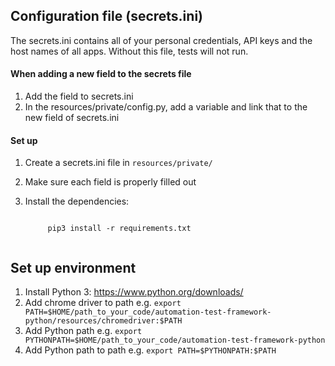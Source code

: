 ## Configuration file (secrets.ini)
The secrets.ini contains all of your personal credentials, API keys and the host names of all apps.  Without this file, tests will not run.

#### When adding a new field to the secrets file
1. Add the field to secrets.ini
2. In the resources/private/config.py, add a variable and link that to the new field of secrets.ini

#### Set up
1. Create a secrets.ini file in `resources/private/`
2. Make sure each field is properly filled out
3. Install the dependencies:

    <code>
        pip3 install -r requirements.txt
    </code>

## Set up environment
1. Install Python 3: https://www.python.org/downloads/
2. Add chrome driver to path e.g. `export PATH=$HOME/path_to_your_code/automation-test-framework-python/resources/chromedriver:$PATH`
3. Add Python path e.g. `export PYTHONPATH=$HOME/path_to_your_code/automation-test-framework-python`
4. Add Python path to path e.g. `export PATH=$PYTHONPATH:$PATH`
